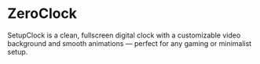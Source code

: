 # ZeroClock
SetupClock is a clean, fullscreen digital clock with a customizable video background and smooth animations — perfect for any gaming or minimalist setup.
